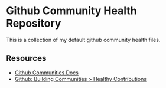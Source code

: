 # Github Community Health Repository

This is a collection of my default github community health files.

## Resources

* [Github Communities Docs](https://docs.github.com/en/communities)
* [Github: Building Communities > Healthy Contributions](https://docs.github.com/en/communities/setting-up-your-project-for-healthy-contributions/about-community-profiles-for-public-repositories)
